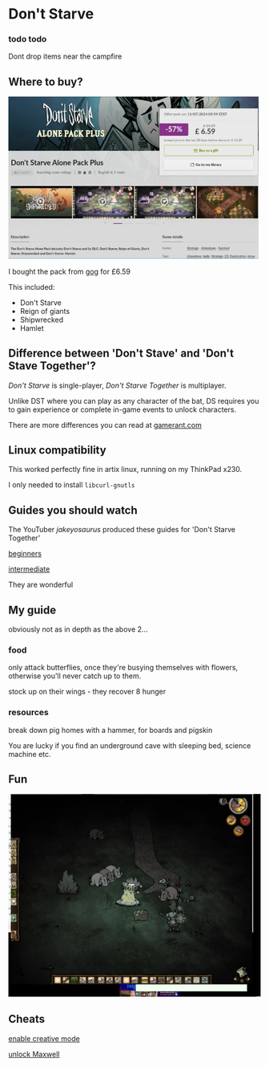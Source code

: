 # Don't Starve

### todo todo

Dont drop items near the campfire

## Where to buy?

<img src=ds.avif style=width:500px;height:auto;>

I bought the pack from [gog](https://www.gog.com/en/game/dont_starve_alone_pack_plus) for £6.59

This included:

- Don't Starve 
- Reign of giants
- Shipwrecked
- Hamlet

## Difference between 'Don't Stave' and 'Don't Stave Together'?

_Don't Starve_ is single-player, _Don't Starve Together_ is multiplayer.

Unlike DST where you can play as any character of the bat, DS requires you to gain experience or complete in-game events to unlock characters.

There are more differences you can read at [gamerant.com](https://gamerant.com/difference-what-to-get-dont-starve-dont-starve-together/)

## Linux compatibility

This worked perfectly fine in artix linux, running on my ThinkPad x230.

I only needed to install `libcurl-gnutls`

## Guides you should watch

The YouTuber _jakeyosaurus_ produced these guides for 'Don't Starve Together'

[beginners](https://youtu.be/hw0thrwvakq?si=ovy0hotfgkliwncw)

[intermediate](https://youtu.be/183_kxv7oxg?si=abqhrlbss_jlxxgw)

They are wonderful
## My guide

obviously not as in depth as the above 2...

### food

only attack butterflies, once they're busying themselves with flowers, otherwise you'll never catch up to them.

stock up on their wings - they recover 8 hunger

### resources

break down pig homes with a hammer, for boards and pigskin

You are lucky if you find an underground cave with sleeping bed, science machine etc.

## Fun

<img src=fun1.avif>

## Cheats

[enable creative mode](enable_creative)

[unlock Maxwell](unlock_maxwell)


